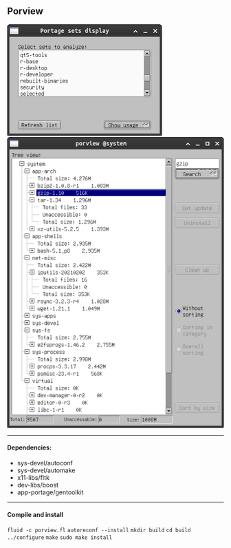 **Porview**
---
![Select a set to analyze](https://raw.githubusercontent.com/dimibyte/porview/master/screenshots/1.png)
![Overview installed atoms](https://raw.githubusercontent.com/dimibyte/porview/master/screenshots/2.png)

---
#### Dependencies:
- sys-devel/autoconf
- sys-devel/automake
- x11-libs/fltk
- dev-libs/boost
- app-portage/gentoolkit
---
#### Compile and install

`fluid -c porview.fl`
`autoreconf --install`
`mkdir build`
`cd build`
`../configure`
`make`
`sudo make install`

